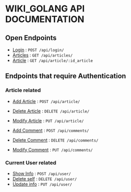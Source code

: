 # WIKI_GOLANG API DOCUMENTATION

## Open Endpoints

* [Login](docs/login.md) : `POST /api/login/`
* [Articles](docs/article_show.md) : `GET /api/articles/`
* [Article](docs/article_show.md) : `GET /api/article/:id_article`

## Endpoints that require Authentication

### Article related

* [Add Article](docs/article_add.md) : `POST /api/article/`
* [Delete Article](docs/article_delete.md) : `DELETE /api/article/`
* [Modify Article](docs/article_update.md) : `PUT /api/article/`

* [Add Comment](docs/comment_add.md) : `POST /api/comments/`
* [Delete Comment](docs/comment_delete.md) : `DELETE /api/comments/`
* [Modify Comment](docs/comment_update.md) : `PUT /api/comments/`

### Current User related

* [Show Info](docs/user_show.md) : `POST /api/user/`
* [Delete self](docs/user_delete.md) : `DELETE /api/user/`
* [Update info](docs/user_update.md) : `PUT /api/user/`

